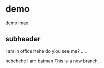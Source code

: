 # demo
demo lmao
## subheader
I am in office hehe
do yiou see me?
....

hehehehe I am batman
This is a new branch.


